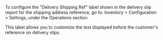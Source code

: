 To configure the "Delivery Shipping Ref" label shown in the delivery slip report for the shipping address reference, go to:
Inventory > Configuration > Settings, under the Operations section.

This label allows you to customize the text displayed before the customer's reference on delivery slips.
